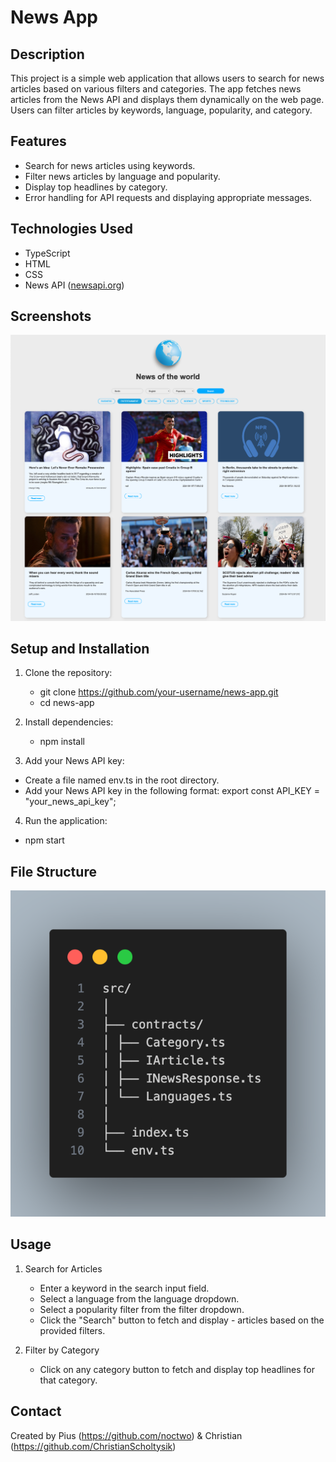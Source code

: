 # News App

## Description

This project is a simple web application that allows users to search for news articles based on various filters and categories. The app fetches news articles from the News API and displays them dynamically on the web page. Users can filter articles by keywords, language, popularity, and category.

## Features

- Search for news articles using keywords.
- Filter news articles by language and popularity.
- Display top headlines by category.
- Error handling for API requests and displaying appropriate messages.

## Technologies Used

- TypeScript
- HTML
- CSS
- News API ([newsapi.org](https://newsapi.org/))

## Screenshots

![Example screenshot](./NewsAPI/src/assets/img/news-API-Screen-01.png)

## Setup and Installation

1. Clone the repository:

   - git clone https://github.com/your-username/news-app.git
   - cd news-app

2. Install dependencies:

   - npm install

3. Add your News API key:

- Create a file named env.ts in the root directory.
- Add your News API key in the following format:
  export const API_KEY = "your_news_api_key";

4. Run the application:

- npm start

## File Structure

![Example codesnippet](./NewsAPI/src/assets/img/code.png)

## Usage

1. Search for Articles

   - Enter a keyword in the search input field.
   - Select a language from the language dropdown.
   - Select a popularity filter from the filter dropdown.
   - Click the "Search" button to fetch and display - articles based on the provided filters.

2. Filter by Category
   - Click on any category button to fetch and display top headlines for that category.

## Contact

Created by Pius (https://github.com/noctwo) & Christian (https://github.com/ChristianScholtysik)
